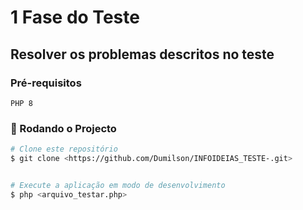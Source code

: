 # 1 Fase do Teste
## Resolver os problemas descritos no teste

### Pré-requisitos
    PHP 8
### 🎲 Rodando o Projecto

```bash
# Clone este repositório
$ git clone <https://github.com/Dumilson/INFOIDEIAS_TESTE-.git>


# Execute a aplicação em modo de desenvolvimento
$ php <arquivo_testar.php>

```
